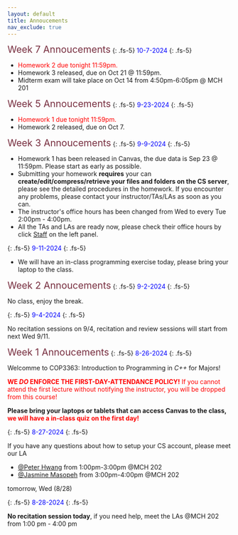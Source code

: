 ```yaml
---
layout: default
title: Annoucements
nav_exclude: true
---
```


<div class="code-example" markdown="1">
<span style="color:#782F40;font-size:16pt">Week 7 Annoucements</span>
{: .fs-5}
<span style="color:blue">10-7-2024</span>
{: .fs-5}

* <span style="color:red">Homework 2 due tonight 11:59pm.</span>
* Homework 3 released, due on Oct 21 @ 11:59pm.
* Midterm exam will take place on Oct 14 from 4:50pm-6:05pm @ MCH 201

</div>

<div class="code-example" markdown="1">
<span style="color:#782F40;font-size:16pt">Week 5 Annoucements</span>
{: .fs-5}
<span style="color:blue">9-23-2024</span>
{: .fs-5}

* <span style="color:red">Homework 1 due tonight 11:59pm.</span>
* Homework 2 released, due on Oct 7.

</div>

<div class="code-example" markdown="1">
<span style="color:#782F40;font-size:16pt">Week 3 Annoucements</span>
{: .fs-5}
<span style="color:blue">9-9-2024</span>
{: .fs-5}

* Homework 1 has been released in Canvas, the due data is Sep 23 @ 11:59pm. Please start as early as possible.
* Submitting your homework **requires** your can **create/edit/compress/retrieve your files and folders on the CS server**, please see the detailed procedures in the homework. If you encounter any problems, please contact your instructor/TAs/LAs as soon as you can.
* The instructor's office hours has been changed from Wed to every Tue 2:00pm - 4:00pm.
* All the TAs and LAs are ready now, please check their office hours by click [Staff](docs/staff) on the left panel.

{: .fs-5}
<span style="color:blue">9-11-2024</span>
{: .fs-5}
* We will have an in-class programming exercise today, please bring your laptop to the class. 

</div>

<div class="code-example" markdown="1">
<span style="color:#782F40;font-size:16pt">Week 2 Annoucements</span>
{: .fs-5}
<span style="color:blue">9-2-2024</span>
{: .fs-5}

No class, enjoy the break.

{: .fs-5}
<span style="color:blue">9-4-2024</span>
{: .fs-5}

No recitation sessions on 9/4, recitation and review sessions will start from next Wed 9/11.

</div>

<div class="code-example" markdown="1">
<span style="color:#782F40;font-size:16pt">Week 1 Annoucements</span>
{: .fs-5}
<span style="color:blue">8-26-2024</span>
{: .fs-5}

Welcomme to COP3363: Introduction to Programming in *C++* for Majors!

<span style="color:red">**WE *DO* ENFORCE THE FIRST-DAY-ATTENDANCE POLICY!** If you cannot attend the first lecture without notifying the instructor, you will be dropped from this course!</span>

**Please bring your laptops or tablets that can access Canvas to the class, <span style="color:red">we will have a in-class quiz on the first day!</span>**

{: .fs-5}
<span style="color:blue">8-27-2024</span>
{: .fs-5}

If you have any questions about how to setup your CS account, please meet our LA 

* [@Peter Hwang](docs/staff) from 1:00pm-3:00pm @MCH 202
* [@Jasmine Masopeh](docs/staff) from 3:00pm-4:00pm @MCH 202 

tomorrow, Wed (8/28)

{: .fs-5}
<span style="color:blue">8-28-2024</span>
{: .fs-5}

**No recitation session today**, if you need help, meet the LAs @MCH 202 from 1:00 pm - 4:00 pm

</div>

<!-- <div class="code-example" markdown="1">
<span style="color:#782F40;font-size:16pt">Week 1 Annoucements</span>
{: .fs-3}
8-26-2023
{: .fs-3}

Welcomme to COP3363: Introduction to Programming in *C++* for Majors!

**Please bring your laptops or tablets that have Canvas access to the class, <span style="color:red">we will have a in-class quiz on the first day!</span>**

</div> -->
